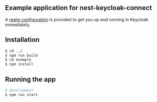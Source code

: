 ## Example application for nest-keycloak-connect

A [realm configuration](nest-example.json) is provided to get you up and running in Keycloak immediately.

## Installation

```bash
$ cd ../
$ npm run build
$ cd example
$ npm install
```

## Running the app

```bash
# development
$ npm run start
```
